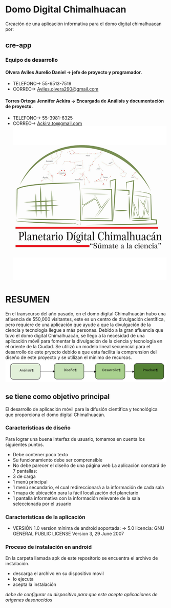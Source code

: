 # Domo Digital Chimalhuacan
Creación de una aplicación informativa para el domo digital chimalhuacan por:
## cre-app
### Equipo de desarrollo
#### Olvera Aviles Aurelio Daniel -> jefe de proyecto y programador.
* TELEFONO-> 55-6513-7519
* CORREO-> Aviles.olvera290@gmail.com      
#### Torres Ortega Jennifer Ackira -> Encargada de Análisis y documentación de proyecto.
* TELEFONO-> 55-3981-6325
* CORREO-> Ackira.to@gmail.com 
![alt text](https://github.com/ackira/App_Domo/blob/master/pDchi.png)
# RESUMEN
En el transcurso del año pasado, en el domo digital Chimalhuacán hubo una afluencia de 550,000 visitantes, este es un centro de divulgación científica, pero requiere de una aplicación que ayude a que la divulgación de la ciencia y tecnología llegue a más personas.
Debido a la gran afluencia que tuvo el domo digital Chimalhuacán, se llego a la necesidad de una aplicación móvil para fomentar la divulgación de la ciencia y tecnología en el oriente de la Ciudad.
Se utilizó un modelo lineal secuencial para el desarrollo de este pryecto debido a que esta facilita la comprension del diseño de este proyecto y se utilizan el minimo de recursos.
![alt text](https://github.com/ackira/App_Domo/blob/master/MODELO%20LINEAL%20SECUNCIAL.png)
## se tiene como objetivo principal 
El desarrollo de aplicación móvil para la difusión científica y tecnológica que proporciona el domo digital Chimalhuacán.
### Características de diseño
Para lograr una buena Interfaz de usuario, tomamos en cuenta los siguientes puntos.
-	Debe contener poco texto
-	Su funcionamiento debe ser comprensible
-	No debe parecer el diseño de una página web
La aplicación constará de 7 pantallas:
-	3 de carga
-	1 menú principal
-	1 menú secundario, el cual redireccionará a la información de cada sala
-	1 mapa de ubicación para la fácil localización del planetario
-	1 pantalla informativa con la información relevante de la sala seleccionada por el usuario
### Características de la aplicación
* VERSIÓN 1.0
version mínima de android soportada: 
-> 5.0
licencia: GNU GENERAL PUBLIC LICENSE Version 3, 29 June 2007
### Proceso de instalación en android
En la carpeta llamada apk de este repositorio se encuentra el archivo de instalación.
- descarga el archivo en su dispositivo movil
- lo ejecuta
- acepta la instalación

*debe de configurar su dispositivo para que este acepte aplicaciones de origenes desonocidos* 
